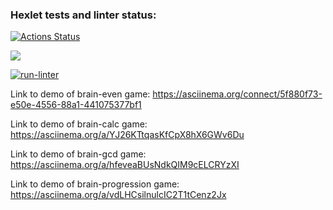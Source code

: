### Hexlet tests and linter status:
[![Actions Status](https://github.com/igorpvdc/php-project-lvl1/workflows/hexlet-check/badge.svg)](https://github.com/igorpvdc/php-project-lvl1/actions)

<a href="https://codeclimate.com/github/igorpvdc/php-project-lvl1/maintainability"><img src="https://api.codeclimate.com/v1/badges/e3fa221100adc6d0837d/maintainability" /></a>

[![run-linter](https://github.com/igorpvdc/php-project-lvl1/actions/workflows/run-linter.yml/badge.svg)](https://github.com/igorpvdc/php-project-lvl1/actions/workflows/run-linter.yml)

Link to demo of brain-even game: https://asciinema.org/connect/5f880f73-e50e-4556-88a1-441075377bf1

Link to demo of brain-calc game: https://asciinema.org/a/YJ26KTtqasKfCpX8hX6GWv6Du

Link to demo of brain-gcd game: https://asciinema.org/a/hfeveaBUsNdkQIM9cELCRYzXI

Link to demo of brain-progression game: https://asciinema.org/a/vdLHCsilnulcIC2T1tCenz2Jx
